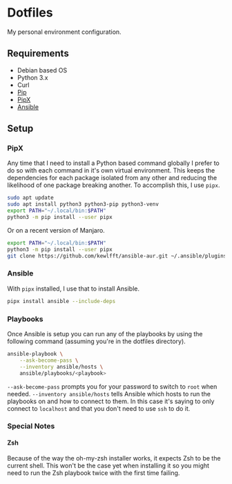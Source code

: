 # Dotfiles

My personal environment configuration.

## Requirements

 * Debian based OS
 * Python 3.x
 * Curl
 * [Pip](https://pip.pypa.io/en/stable/installing/)
 * [PipX](https://pipxproject.github.io/pipx)
 * [Ansible](https://ansible.com/)

## Setup

### PipX

Any time that I need to install a Python based command globally I
prefer to do so with each command in it's own virtual environment.
This keeps the dependencies for each package isolated from any other
and reducing the likelihood of one package breaking another. To
accomplish this, I use `pipx`.

```bash
sudo apt update
sudo apt install python3 python3-pip python3-venv
export PATH="~/.local/bin:$PATH"
python3 -m pip install --user pipx
```

Or on a recent version of Manjaro.

```bash
export PATH="~/.local/bin:$PATH"
python3 -m pip install --user pipx
git clone https://github.com/kewlfft/ansible-aur.git ~/.ansible/plugins/modules/aur
```

### Ansible

With `pipx` installed, I use that to install Ansible.

```bash
pipx install ansible --include-deps
```

### Playbooks

Once Ansible is setup you can run any of the playbooks by using the
following command (assuming you're in the dotfiles directory).

```bash
ansible-playbook \
    --ask-become-pass \
    --inventory ansible/hosts \
    ansible/playbooks/<playbook>
```

`--ask-become-pass` prompts you for your password to switch to `root`
when needed.
`--inventory ansible/hosts` tells Ansible which hosts to run the
playbooks on and how to connect to them. In this case it's saying to
only connect to `localhost` and that you don't need to use `ssh` to
do it.

### Special Notes

#### Zsh

Because of the way the oh-my-zsh installer works, it expects Zsh to
be the current shell. This won't be the case yet when installing it
so you might need to run the Zsh playbook twice with the first time
failing.
